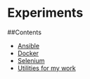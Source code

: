 # Experiments

##Сontents

- [Ansible](https://github.com/RamiGaggi/experiments/tree/main/try-ansible)
- [Docker](https://github.com/RamiGaggi/experiments/tree/main/try-docker)
- [Selenium](https://github.com/RamiGaggi/experiments/tree/main/try-parsing)
- [Utilities for my work](https://www.google.com)
